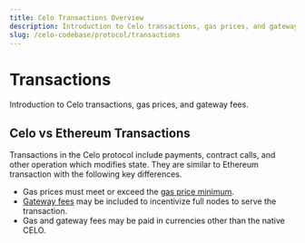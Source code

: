 ```yaml
---
title: Celo Transactions Overview
description: Introduction to Celo transactions, gas prices, and gateway fees.
slug: /celo-codebase/protocol/transactions
---
```

# Transactions

Introduction to Celo transactions, gas prices, and gateway fees.

## Celo vs Ethereum Transactions

Transactions in the Celo protocol include payments, contract calls, and other operation which modifies state. They are similar to Ethereum transaction with the following key differences.

- Gas prices must meet or exceed the [gas price minimum](/celo-codebase/protocol/transactions/gas-pricing.md).
- [Gateway fees](/celo-codebase/protocol/transactions/full-node-incentives.md) may be included to incentivize full nodes to serve the transaction.
- Gas and gateway fees may be paid in currencies other than the native CELO.
